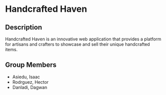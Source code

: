 # Handcrafted Haven

## Description
Handcrafted Haven is an innovative web application that provides a platform for artisans and crafters to showcase and sell their unique handcrafted items.

## Group Members
- Asiedu, Isaac
- Rodrguez, Hector
- Danladi, Dagwan
